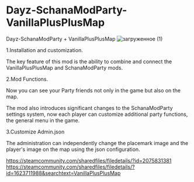 # Dayz-SchanaModParty-VanillaPlusPlusMap

Dayz-SchanaModParty + VanillaPlusPlusMap
![загруженное (1)](https://github.com/user-attachments/assets/75d26a1a-e20b-482b-a6b0-9e1cff81a4dd)

1.Installation and customization.

The key feature of this mod is the ability to combine and connect the VanillaPlusPlusMap and SchanaModParty mods.

2.Mod Functions.

Now you can see your Party friends not only in the game but also on the map.

The mod also introduces significant changes to the SchanaModParty settings system, now each player can customize additional party functions, the general menu in the game.

3.Customize Admin.json

The administration can independently change the placemark image and the player's image on the map using the json configuration.

https://steamcommunity.com/sharedfiles/filedetails/?id=2075831381
https://steamcommunity.com/sharedfiles/filedetails/?id=1623711988&searchtext=VanillaPlusPlusMap


